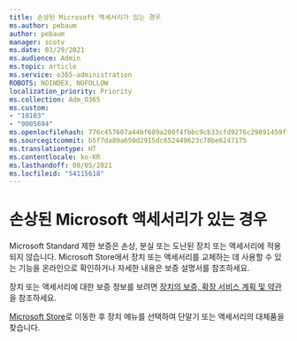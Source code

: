 ```yaml
---
title: 손상된 Microsoft 액세서리가 있는 경우
ms.author: pebaum
author: pebaum
manager: scotv
ms.date: 03/29/2021
ms.audience: Admin
ms.topic: article
ms.service: o365-administration
ROBOTS: NOINDEX, NOFOLLOW
localization_priority: Priority
ms.collection: Adm_O365
ms.custom:
- "10103"
- "9005694"
ms.openlocfilehash: 776c457607a44bf689a200f4fbbc9cb33cfd9276c29891459ffb4d8a77a3c266
ms.sourcegitcommit: b5f7da89a650d2915dc652449623c78be6247175
ms.translationtype: HT
ms.contentlocale: ko-KR
ms.lasthandoff: 08/05/2021
ms.locfileid: "54115618"
---
```

# <a name="i-have-a-damaged-microsoft-accessory"></a>손상된 Microsoft 액세서리가 있는 경우

Microsoft Standard 제한 보증은 손상, 분실 또는 도난된 장치 또는 액세서리에 적용되지 않습니다. Microsoft Store에서 장치 또는 액세서리를 교체하는 데 사용할 수 있는 기능을 온라인으로 확인하거나 자세한 내용은 보증 설명서를 참조하세요.

장치 또는 액세서리에 대한 보증 정보를 보려면 [장치의 보증, 확장 서비스 계획 및 약관](https://support.microsoft.com/topic/warranties-extended-service-plans-and-terms-conditions-for-your-device-eedf7a23-84a7-1a47-480b-0e10503eedf5)을 참조하세요.

[Microsoft Store](https://www.microsoft.com/)로 이동한 후 장치 메뉴를 선택하여 단말기 또는 액세서리의 대체품을 찾습니다.